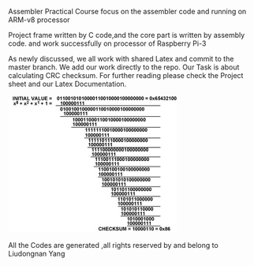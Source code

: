 Assembler Practical Course focus on the assembler code and running on ARM-v8 processor 

Project frame written by C code,and the core part is written by assembly code. and work successfully on processor of Raspberry Pi-3

As newly discussed, we all work with shared Latex and commit to the master branch. We add our work directly to the repo.
Our Task is about calculating CRC checksum. For further reading please check the Project sheet and our Latex Documentation.


![](CRC-Fig-02.jpg?raw=true "CRC checksum")


All the Codes are generated ,all rights reserved by and belong to Liudongnan Yang
